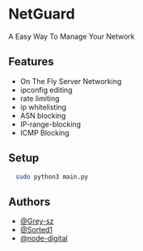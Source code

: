 
# NetGuard

A Easy Way To Manage Your Network
## Features

- On The Fly Server Networking
- ipconfig editing
- rate limiting 
- ip whitelisting
- ASN blocking
- IP-range-blocking
- ICMP Blocking


## Setup

```bash
  sudo python3 main.py
```
    
## Authors

- [@Grey-sz](https://www.github.com/Grey-sz)
- [@Sorted1](https://www.github.com/Sorted1)
- [@node-digital](https://www.github.com/node-digital)